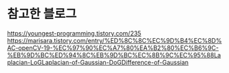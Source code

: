 # 참고한 블로그
https://youngest-programming.tistory.com/235
https://marisara.tistory.com/entry/%ED%8C%8C%EC%9D%B4%EC%8D%AC-openCV-19-%EC%97%90%EC%A7%80%EA%B2%80%EC%B6%9C-%EB%9D%BC%ED%94%8C%EB%9D%BC%EC%8B%9C%EC%95%88Laplacian-LoGLaplacian-of-Gaussian-DoGDifference-of-Gaussian

